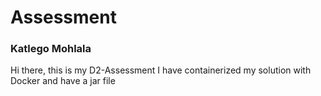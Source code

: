 # Assessment
### Katlego Mohlala
Hi there, this is my D2-Assessment
I have containerized my solution with Docker and have a jar file
